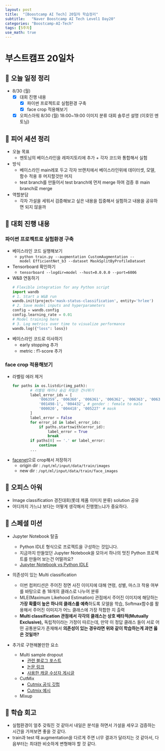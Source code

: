 ```yaml
---
layout: post
title:  "[Boostcamp AI Tech] 20일차 학습정리"
subtitle:   "Naver Boostcamp AI Tech Level1 Day20"
categories: "Boostcamp-AI-Tech"
tags: [5주차]
use_math: true
---
```


# 부스트캠프 20일차

## 📝 오늘 일정 정리

* 8/30 (월)
  - [x] 대회 진행 내용
    - [x] 파이썬 프로젝트로 실험환경 구축
    - [x] face crop 적용해보기
  - [x] 오피스아워 8/30 (월) 18:00~19:00 이미지 분류 대회 솔루션 설명 (이호민 멘토님)

## 🌱 피어 세션 정리

* 오늘 목표
  * 멘토님의 베이스라인을 레파지토리에 추가 + 각자 코드와 통합해서 실험
* 방식
  * 베이스라인 main레포 두고 각자 브랜치에서 베이스라인위에 데이터셋, 모델, 함수 적용 후 머지할것만 머지
  * test branch를 만들어서 test branch에 먼저 merge 하여 검증 후 main branch로 merge
* 역할분담
  * 각자 가설을 세워서 검증해보고 싶은 내용을 집중해서 실험하고 내용을 공유하면 되지 않을까

## 🚩 대회 진행 내용

### 파이썬 프로젝트로 실험환경 구축

* 베이스라인 코드 실행해보기
  * `python train.py --augmentation CustomAugmentation --model EfficientNet_b3 --dataset MaskSplitByProfileDataset`
* Tensorboard 확인하기
  * `tensorboard --logdir=model --host=0.0.0.0 --port=6006`
* W&B 연동하기
  ```python
  # Flexible integration for any Python script
  import wandb
  # 1. Start a W&B run
  wandb.init(project='mask-status-classification', entity='hrlee')
  # 2. Save model inputs and hyperparameters
  config = wandb.config
  config.learning_rate = 0.01
  # Model training here
  # 3. Log metrics over time to visualize performance
  wandb.log({"loss": loss})
  ```
* 베이스라인 코드로 이사하기
  * early stopping 추가
  * metric : f1-score 추가

### face crop 적용해보기

* 라벨링 에러 제거
  ```python
  for paths in os.listdir(img_path):
          # 라벨링 에러나 숨김 파일은 건너뛰기
          label_error_ids = [
              '006359', '006360', '006361', '006362', '006363', '006364', # gender : male to female
              '001498-1', '004432', # gender : female to male
              '000020', '004418', '005227' # mask
          ]
          label_error = False
          for error_id in label_error_ids:
              if paths.startswith(error_id):
                  label_error = True
                  break
          if paths[0] == '.' or label_error:
              continue
          ...
  ```
* [facenet](https://github.com/timesler/facenet-pytorch)으로 crop해서 저장하기
  * origin dir : `/opt/ml/input/data/train/images`
  * new dir : `/opt/ml/input/data/train/face_images`

## 💎 오피스 아워

* Image classification 경진대회(롯데 제품 이미지 분류) solution 공유
* 어디까지 가느냐 보다는 어떻게 생각해서 진행했느냐가 중요하다.

## 🔎 스페셜 미션

* Jupyter Notebook 탈출
  * Python IDLE 형식으로 프로젝트을 구성하는 것입니다.
  * 지금까지 만들었던 Jupyter Notebook을 모아서 하나의 멋진 Python 프로젝트를 만들어 보는건 어떨까요?
  * [Jupyter Notebook vs Python IDLE](https://www.geeksforgeeks.org/jupyter-notebook-vs-python-idle/)

* 의존성이 있는 Multi classification
  * 이번 컴퍼티션은 주어진 정면 사진 이미지에 대해 연령, 성별, 마스크 착용 여부를 바탕으로 총 18개의 클래스로 나누어 분류
  * MLE(Maximum Likehood Estimation) 관점에서 주어진 이미지에 해당하는 **가장 확률이 높은 하나의 클래스를 예측**하도록 모델을 학습, Softmax함수를 활용해서 주어진 이미지가 어느 클래스에 가장 적합한 지 출력
  * **Multi classification 관점에서 각각의 클래스는 상호 배타적(Mutually Exclusive),** 독립적이라는 가정이 따르는데, 만약 이 정답 클래스 들이 서로 어떤 공통분모가 존재해서 **의존성이 있는 경우라면 위와 같이 학습하는게 과연 옳은 것일까?**

* 추가로 구현해볼만한 요소
  * Multi sample dropout
    * [관련 블로그 포스트](https://towardsdatascience.com/multi-sample-dropout-in-keras-ea8b8a9bfd83)
    * [논문 링크](https://arxiv.org/abs/1905.09788)
    * [사용한 캐글 수상자 게시글](https://www.kaggle.com/c/jigsaw-unintended-bias-in-toxicity-classification/discussion/100961)
  * CutMix
    * [Cutmix 공식 깃헙](https://github.com/clovaai/CutMix-PyTorch)
    * [Cutmix 예시](https://www.kaggle.com/debanga/cutmix-in-python)
  * Mixup

## 🚀 학습 회고

* 실험환경이 얼추 갖춰진 것 같아서 내일은 분석을 하면서 가설을 세우고 검증하는 시간을 가져보면 좋을 것 같다.
* train과 test 때 augmentation을 다르게 주면 너무 결과가 달라지는 것 같아서, 다음부터는 최대한 비슷하게 변형해야 할 것 같다.

